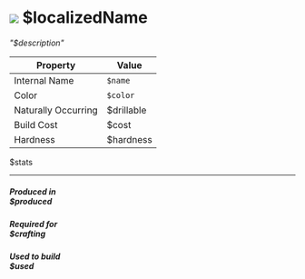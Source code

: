 # <img id="spr" src="/wiki/images/item-$name.png"></img> $localizedName 


*"$description"*  

| Property      | Value |
| ----------- | ----------- |
|Internal Name|`$name`|
|Color|`$color`|
|Naturally Occurring|$drillable|
|Build Cost|$cost|
|Hardness|$hardness|
$stats

--- 

##### Produced in <br>$produced

##### Required for <br>$crafting

##### Used to build <br>$used